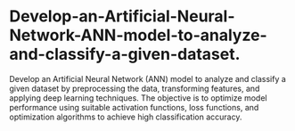 # Develop-an-Artificial-Neural-Network-ANN-model-to-analyze-and-classify-a-given-dataset.
Develop an Artificial Neural Network (ANN) model to analyze and classify a given dataset by preprocessing the data, transforming features, and applying deep learning techniques. The objective is to optimize model performance using suitable activation functions, loss functions, and optimization algorithms to achieve high classification accuracy. 
